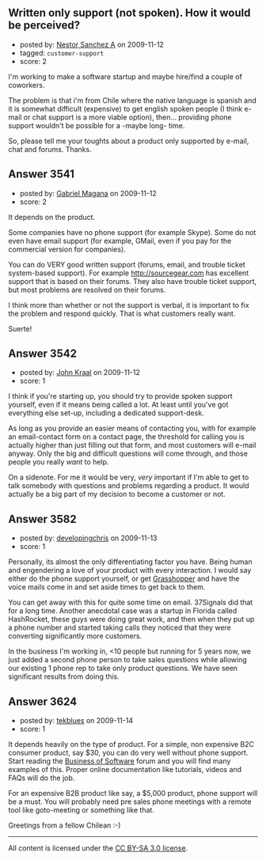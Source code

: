 ## Written only support (not spoken). How it would be perceived?

- posted by: [Nestor Sanchez A](https://stackexchange.com/users/-1/1476-nestor-sanchez-a) on 2009-11-12
- tagged: `customer-support`
- score: 2

I'm working to make a software startup and maybe hire/find a couple of coworkers.

The problem is that i'm from Chile where the native language is spanish and it is somewhat difficult (expensive) to get english spoken people (I think e-mail or chat support is a more viable option), then... providing phone support wouldn't be possible for a -maybe long- time.

So, please tell me your toughts about a product only supported by e-mail, chat and forums. Thanks.



## Answer 3541

- posted by: [Gabriel Magana](https://stackexchange.com/users/-1/1158-gabriel-magana) on 2009-11-12
- score: 2

It depends on the product.

Some companies have no phone support (for example Skype).  Some do not even have email support (for example, GMail, even if you pay for the commercial version for companies).

You can do VERY good written support (forums, email, and trouble ticket system-based support).  For example http://sourcegear.com has excellent support that is based on their forums.  They also have trouble ticket support, but most problems are resolved on their forums.

I think more than whether or not the support is verbal, it is important to fix the problem and respond quickly.  That is what customers really want.

Suerte!


## Answer 3542

- posted by: [John Kraal](https://stackexchange.com/users/-1/1389-john-kraal) on 2009-11-12
- score: 1

I think if you're starting up, you should try to provide spoken support yourself, even if it means being called a lot. At least until you've got everything else set-up, including a dedicated support-desk.

As long as you provide an easier means of contacting you, with for example an email-contact form on a contact page, the threshold for calling you is actually higher than just filling out that form, and most customers will e-mail anyway. Only the big and difficult questions will come through, and those people you really _want_ to help.

On a sidenote. For me it would be very, _very_ important if I'm able to get to talk somebody with questions and problems regarding a product. It would actually be a big part of my decision to become a customer or not.


## Answer 3582

- posted by: [developingchris](https://stackexchange.com/users/-1/1497-developingchris) on 2009-11-13
- score: 1

<p>Personally, its almost the only differentiating factor you have. Being human and engendering a love of your product with every interaction. I would say either do the phone support yourself, or get <a href="http://grasshopper.com/" rel="nofollow">Grasshopper</a> and have the voice mails come in and set aside times to get back to them. </p>

<p>You can get away with this for quite some time on email. 37Signals did that for a long time. Another anecdotal case was a startup in Florida called HashRocket, these guys were doing great work, and then when they put up a phone number and started taking calls they noticed that they were converting significantly more customers.</p>

<p>In the business I'm working in, &lt;10 people but running for 5 years now, we just added a second phone person to take sales questions while allowing our existing 1 phone rep to take only product questions. We have seen significant results from doing this.</p>



## Answer 3624

- posted by: [tekblues](https://stackexchange.com/users/-1/1003-tekblues) on 2009-11-14
- score: 1

<p>It depends heavily on the type of product. For a simple, non expensive B2C consumer product, say $30, you can do very well without phone support. Start reading the <a href="http://discuss.joelonsoftware.com/?biz" rel="nofollow">Business of Software</a> forum and you will find many examples of this. Proper online documentation like tutorials, videos and FAQs will do the job.</p>

<p>For an expensive B2B product like say, a $5,000 product, phone support will be a must. You will probably need pre sales phone meetings with a remote tool like goto-meeting or something like that.</p>

<p>Greetings from a fellow Chilean :-)</p>




---

All content is licensed under the [CC BY-SA 3.0 license](https://creativecommons.org/licenses/by-sa/3.0/).
